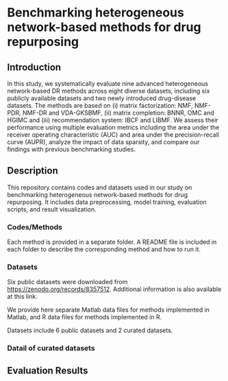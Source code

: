 # Benchmarking heterogeneous network-based methods for drug repurposing

## Introduction
In this study, we systematically evaluate nine advanced heterogeneous network-based DR
methods across eight diverse datasets, including six publicly available datasets and two newly introduced
drug-disease datasets. The methods are based on (i) matrix factorization: NMF, NMF-PDR, NMF-DR
and VDA-GKSBMF, (ii) matrix completion: BNNR, OMC and HGIMC and (iii) recommendation system:
IBCF and LIBMF. We assess their performance using multiple evaluation metrics including the area under
the receiver operating characteristic (AUC) and area under the precision-recall curve (AUPR), analyze the
impact of data sparsity, and compare our findings with previous benchmarking studies.

## Description
This repository contains codes and datasets used in our study on benchmarking heterogeneous network-based methods for drug repurposing. It includes data preprocessing, model training, evaluation scripts, and result visualization.

### Codes/Methods
Each method is provided in a separate folder. A README file is included in each folder to describe the corresponding method and how to run it.


### Datasets
Six public datasets were downloaded from https://zenodo.org/records/8357512. Additional information is also available at this link.

We provide here separate Matlab data files for methods implemented in Matlab, and R data files for methods implemented in R.

Datasets include 6 public datasets and 2 curated datasets.

### Datail of curated datasets


## Evaluation Results



